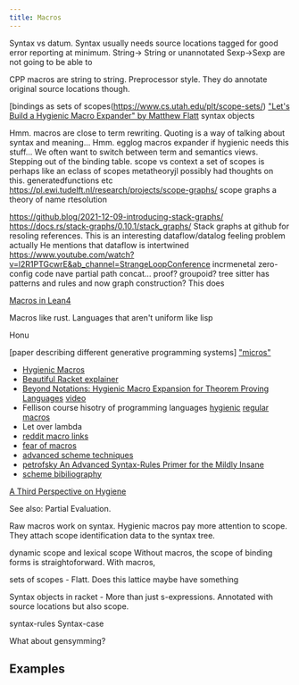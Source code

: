 ```yaml
---
title: Macros
---
```


Syntax vs datum.
Syntax usually needs source locations tagged for good error reporting at minimum. String-> String or unannotated Sexp->Sexp are not going to be able to 

CPP macros are string to string. Preprocessor style. They do annotate original source locations though.


[bindings as sets of scopes(https://www.cs.utah.edu/plt/scope-sets/) ["Let's Build a Hygienic Macro Expander" by Matthew Flatt](https://www.youtube.com/watch?v=Or_yKiI3Ha4&feature=emb_title&ab_channel=StrangeLoopConference)
syntax objects 

Hmm. macros are close to term rewriting. Quoting is a way of talking about syntax and meaning... Hmm.
egglog macros expander if hygienic needs this stuff...
We often want to switch between term and semantics views. Stepping out of the 
binding table.
scope vs context
a set of scopes is perhaps like an eclass of scopes
metatheoryjl possibly had thoughts on this. generatedfunctions etc
https://pl.ewi.tudelft.nl/research/projects/scope-graphs/ scope graphs a theory of name rtesolution

https://github.blog/2021-12-09-introducing-stack-graphs/ https://docs.rs/stack-graphs/0.10.1/stack_graphs/
Stack graphs at github for resoling references.
This is an interesting dataflow/datalog feeling problem actually
He mentions that dataflow is intertwined
https://www.youtube.com/watch?v=l2R1PTGcwrE&ab_channel=StrangeLoopConference incrmenetal zero-config code nave
partial path concat... proof? groupoid?
tree sitter has patterns and rules and now graph construction?
This does

[Macros in Lean4](https://www.youtube.com/watch?v=n1Pd0GeHsAY&ab_channel=Racket)

Macros like rust. Languages that aren't uniform like lisp 

Honu 

[paper describing different generative programming systems]
["micros"](https://twitter.com/ShriramKMurthi/status/1507398991033606189?s=20&t=GsM8M-fHdbvp9M4n5S4-kg)

- [Hygienic Macros](https://en.wikipedia.org/wiki/Hygienic_macro)
- [Beautiful Racket explainer](https://beautifulracket.com/explainer/hygiene.html)
- [Beyond Notations: Hygienic Macro Expansion for Theorem Proving Languages](https://arxiv.org/abs/2001.10490) [video](https://www.youtube.com/watch?v=34jZTv0Gla8&ab_channel=IJCAR-FSCD2020)
- Fellison course hisotry of programming languages [hygienic](http://mballantyne.net/hopl-hygiene.pdf) [regular macros](https://felleisen.org/matthias/7480-s21/4.pdf)
- Let over lambda
- [reddit macro links](https://www.reddit.com/r/scheme/comments/3chowf/collection_of_links_about_scheme_macros/)
- [fear of macros](https://www.greghendershott.com/fear-of-macros/)
- [advanced scheme techniques](http://people.csail.mit.edu/jhbrown/scheme/macroslides04.pdf)
- [petrofsky  An Advanced Syntax-Rules Primer for the Mildly Insane](http://www.eighty-twenty.org/~tonyg/Darcs/macromod/doc/reference/petrofsky/petrofsky-advanced-syntax-rules-primer-for-the-mildly-insane.txt)
- [scheme bibiliography](https://github.com/schemedoc/bibliography/blob/master/page3.md)


[A Third Perspective on Hygiene](https://blog.brownplt.org/2017/06/20/scope-inference-hygiene.html)


See also: Partial Evaluation.

Raw macros work on syntax. Hygienic macros pay more attention to scope. They attach scope identification data to the syntax tree.

dynamic scope and lexical scope
Without macros, the scope of binding forms is straightoforward. With macros, 

sets of scopes - Flatt. Does this lattice maybe have something 

Syntax objects in racket - More than just s-expressions. Annotated with source locations but also scope.

syntax-rules
Syntax-case


What about gensymming?

## Examples


